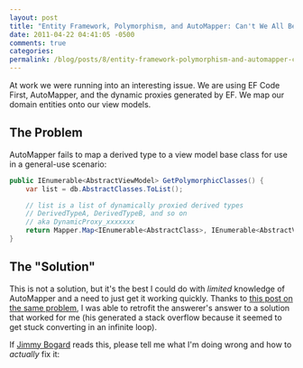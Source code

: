```yaml
---
layout: post
title: "Entity Framework, Polymorphism, and AutoMapper: Can't We All Be Friends?"
date: 2011-04-22 04:41:05 -0500
comments: true
categories:
permalink: /blog/posts/8/entity-framework-polymorphism-and-automapper-cant
---
```


At work we were running into an interesting issue. We are using EF Code First, AutoMapper, and the dynamic proxies generated by EF. We map our domain entities onto our view models.

## The Problem

AutoMapper fails to map a derived type to a view model base class for use in a general-use scenario:

```c#
public IEnumerable<AbstractViewModel> GetPolymorphicClasses() {
    var list = db.AbstractClasses.ToList();

    // list is a list of dynamically proxied derived types
    // DerivedTypeA, DerivedTypeB, and so on
    // aka DynamicProxy_xxxxxxx
    return Mapper.Map<IEnumerable<AbstractClass>, IEnumerable<AbstractViewModel>>(list);
}
```

## The "Solution"

This is not a solution, but it's the best I could do with *limited* knowledge of AutoMapper and a need to just get it working quickly. Thanks to [this post on the same problem](http://stackoverflow.com/q/3441916/109458), I was able to retrofit the answerer's answer to a solution that worked for me (his generated a stack overflow because it seemed to get stuck converting in an infinite loop).

If [Jimmy Bogard](http://stackoverflow.com/users/58508/jimmy-bogard) reads this, please tell me what I'm doing wrong and how to *actually* fix it:

<script src="https://gist.github.com/935461.js?file=gistfile1.cs"></script>